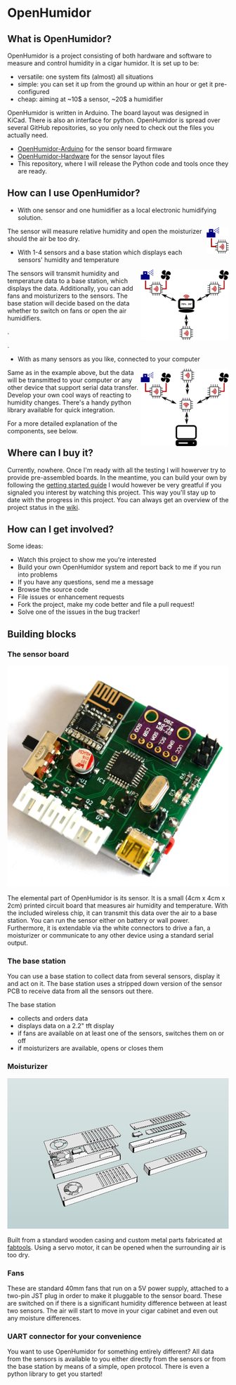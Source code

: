 # OpenHumidor

## What is OpenHumidor?
OpenHumidor is a project consisting of both hardware and software to measure and control humidity in a cigar humidor. 
It is set up to be:
* versatile: one system fits (almost) all situations
* simple: you can set it up from the ground up within an hour or get it pre-configured
* cheap: aiming at ~10$ a sensor, ~20$ a humidifier

OpenHumidor is written in Arduino. The board layout was designed in KiCad. There is also an interface for python. OpenHumidor is spread over several GitHub repositories, so you only need to check out the files you actually need. 
* [OpenHumidor-Arduino](https://github.com/sharst/OpenHumidor-Arduino) for the sensor board firmware
* [OpenHumidor-Hardware](https://github.com/sharst/OpenHumidor-Hardware) for the sensor layout files
* This repository, where I will release the Python code and tools once they are ready. 

## How can I use OpenHumidor?
* With one sensor and one humidifier as a local electronic humidifying solution. 
<img src="https://github.com/sharst/OpenHumidor/blob/master/wiki_images/OH-usecase-single.png" width=50 align="right">

The sensor will measure relative humidity and open the moisturizer should the air be too dry.
 

* With 1-4 sensors and a base station which displays each sensors' humidity and temperature
<img src="https://github.com/sharst/OpenHumidor/blob/master/wiki_images/OH-usecase-base.png"  width=200 align="right">

The sensors will transmit humidity and temperature data to a base station, which displays the data. Additionally, you can add fans and moisturizers to the sensors. The base station will decide based on the data whether to switch on fans or open the air humidifiers.

.

.

* With as many sensors as you like, connected to your computer
<img src="https://github.com/sharst/OpenHumidor/blob/master/wiki_images/OH-usecase-pc.png"  width=200 align="right">

Same as in the example above, but the data will be transmitted to your computer or any other device that support serial data transfer. Develop your own cool ways of reacting to humidity changes. There's a handy python library available for quick integration.

For a more detailed explanation of the components, see below. 

## Where can I buy it?
Currently, nowhere. Once I'm ready with all the testing I will howerver try to provide pre-assembled boards. In the meantime, you can build your own by following the [getting started guide](https://github.com/sharst/OpenHumidor/wiki/Getting-Started-With-OpenHumidor)
I would however be very greatful if you signaled you interest by watching this project. This way you'll stay up to date with the progress in this project. You can always get an overview of the project status in the [wiki](https://github.com/sharst/OpenHumidor/wiki).

## How can I get involved?
Some ideas:
* Watch this project to show me you're interested
* Build your own OpenHumidor system and report back to me if you run into problems
* If you have any questions, send me a message
* Browse the source code
* File issues or enhancement requests
* Fork the project, make my code better and file a pull request!
* Solve one of the issues in the bug tracker!

## Building blocks

### The sensor board
![The sensor PCB](https://github.com/sharst/OpenHumidor/blob/master/wiki_images/board_v06.jpg)

The elemental part of OpenHumidor is its sensor. It is a small (4cm x 4cm x 2cm) printed circuit board that measures air humidity and temperature. With the included wireless chip, it can transmit this data over the air to a base station. You can run the sensor either on battery or wall power. Furthermore, it is extendable via the white connectors to drive a fan, a moisturizer or communicate to any other device using a standard serial output. 

### The base station
You can use a base station to collect data from several sensors, display it and act on it. The base station uses a stripped down version of the sensor PCB to receive data from all the sensors out there.

The base station
* collects and orders data
* displays data on a 2.2" tft display
* if fans are available on at least one of the sensors, switches them on or off
* if moisturizers are available, opens or closes them


### Moisturizer
![The moisturizer](https://github.com/sharst/OpenHumidor-Hardware/blob/master/Humidifier/humidifier_3dprint_overview.png)

Built from a standard wooden casing and custom metal parts fabricated at [fabtools](http://www.fabtools.de). Using a servo motor, it can be opened when the surrounding air is too dry.

### Fans
These are standard 40mm fans that run on a 5V power supply, attached to a two-pin JST plug in order to make it pluggable to the sensor board. These are switched on if there is a significant humidity difference between at least two sensors. The air will start to move in your cigar cabinet and even out any moisture differences.

### UART connector for your convenience
You want to use OpenHumidor for something entirely different? All data from the sensors is available to you either directly from the sensors or from the base station by means of a simple, open protocol. There is even a python library to get you started!


